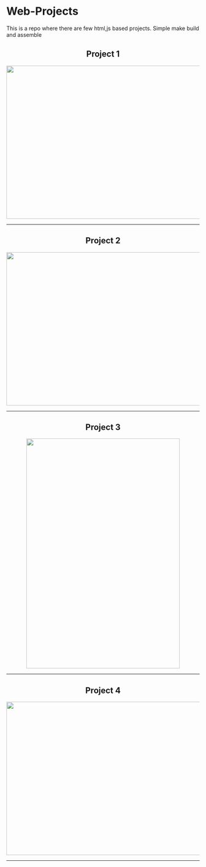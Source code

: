 # Web-Projects
This is a repo where there are few html,js based projects. Simple make build and assemble

<h2 align="center"> Project 1 </h2>
<div align="center">

  <p><a href="https://arifan-web.github.io/"><img height="400" width="600" src="https://github.com/MainakRepositor/Web-Projects/blob/master/arifans.png"></a></p>
</div>
<hr>
<h2 align="center"> Project 2 </h2>
<div align="center">

  <p><a href="https://robiraloye.github.io/"><img height="400" width="600" src="https://github.com/MainakRepositor/Web-Projects/blob/master/robiraloye.png"></a></p>
</div>
<hr>
<h2 align="center"> Project 3 </h2>
<div align="center">

  <p><a href="https://listmakerapp.github.io"><img height="600" width="400" src="https://user-images.githubusercontent.com/64016811/101636673-acc0a380-3a51-11eb-95b6-280549977a42.jpg"></a></p>
</div>
<hr>
<h2 align="center"> Project 4 </h2>
<div align="center">

  <p><a href="https://quotetalks.github.io"><img height="400" width="600" src="https://user-images.githubusercontent.com/64016811/101636679-ae8a6700-3a51-11eb-9297-013eaaf3f8e2.jpg"></a></p>
</div>
<hr>
